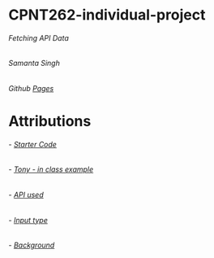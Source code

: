 # CPNT262-individual-project
###### Fetching API Data
###### Samanta Singh
###### Github [Pages](https://samantasingh.github.io/cpnt262-individual-project/)

# Attributions
###### - [Starter Code](https://sait-wbdv.github.io/slides/f22/cpnt-262/js-async.html#/4)

###### - [Tony - in class example](https://github.com/acidtone)
###### - [API used](https://ghibliapi.herokuapp.com/#section/Use-Case)
###### - [Input type](https://developer.mozilla.org/en-US/docs/Web/HTML/Element/input/submit)
###### - [Background](https://www.pexels.com/photo/grayscale-photography-of-assorted-apparels-on-shelf-rack-1884581/)